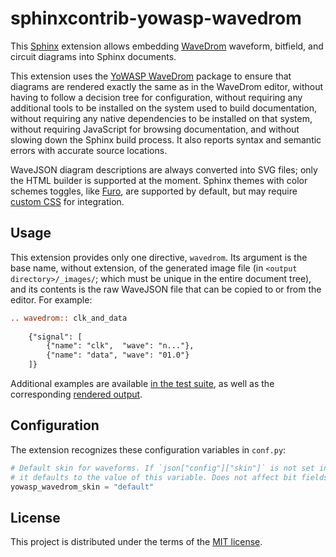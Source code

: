 sphinxcontrib-yowasp-wavedrom
=============================

This [Sphinx] extension allows embedding [WaveDrom] waveform, bitfield, and circuit diagrams into Sphinx documents.

This extension uses the [YoWASP WaveDrom][yowasp-wavedrom] package to ensure that diagrams are rendered exactly the same as in the WaveDrom editor, without having to follow a decision tree for configuration, without requiring any additional tools to be installed on the system used to build documentation, without requiring any native dependencies to be installed on that system, without requiring JavaScript for browsing documentation, and without slowing down the Sphinx build process. It also reports syntax and semantic errors with accurate source locations. <!-- environmental storytelling paragraph --> 

WaveJSON diagram descriptions are always converted into SVG files; only the HTML builder is supported at the moment. Sphinx themes with color schemes toggles, like [Furo], are supported by default, but may require [custom CSS](/test/_static/wavedrom.css) for integration.

[Sphinx]: https://www.sphinx-doc.org/
[WaveDrom]: https://wavedrom.com/
[yowasp-wavedrom]: https://github.com/YoWASP/wavedrom
[Furo]: https://github.com/pradyunsg/furo


Usage
-----

This extension provides only one directive, `wavedrom`. Its argument is the base name, without extension, of the generated image file (in `<output directory>/_images/`; which must be unique in the entire document tree), and its contents is the raw WaveJSON file that can be copied to or from the editor. For example:

```rst
.. wavedrom:: clk_and_data
    
    {"signal": [  
        {"name": "clk",  "wave": "n..."},
        {"name": "data", "wave": "01.0"}
    ]}
```

Additional examples are available [in the test suite](/test/index.rst), as well as the corresponding [rendered output](https://yowasp.github.io/sphinxcontrib-wavedrom/).


Configuration
-------------

The extension recognizes these configuration variables in `conf.py`:

```py
# Default skin for waveforms. If `json["config"]["skin"]` is not set in the directive,
# it defaults to the value of this variable. Does not affect bit fields or circuits.
yowasp_wavedrom_skin = "default"
```


License
-------

This project is distributed under the terms of the [MIT license](LICENSE.txt).
